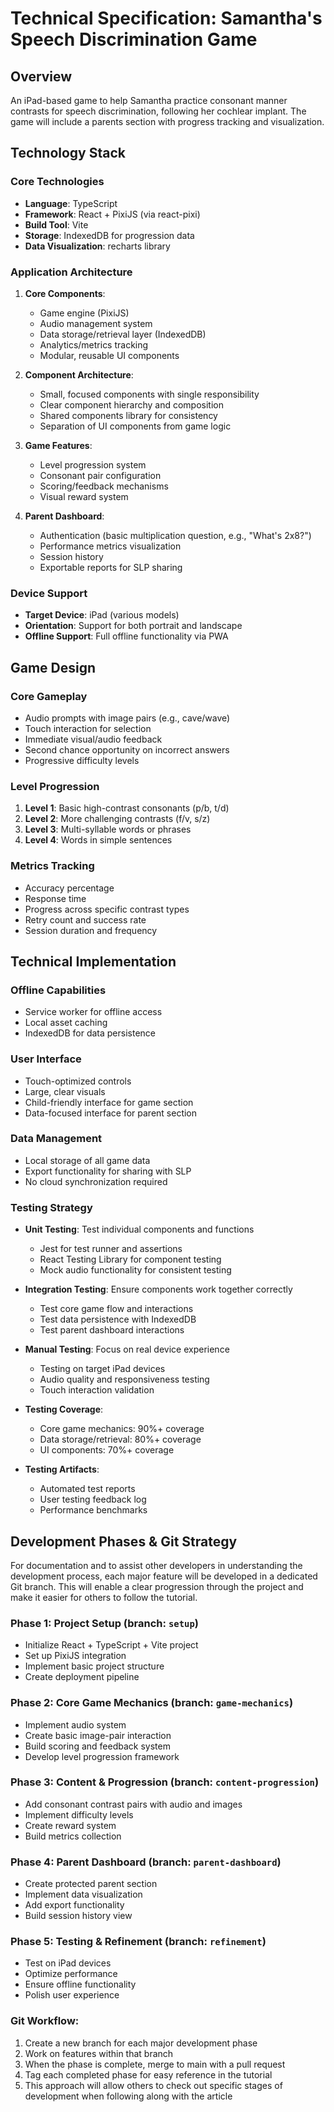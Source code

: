 # Technical Specification: Samantha's Speech Discrimination Game

## Overview
An iPad-based game to help Samantha practice consonant manner contrasts for speech discrimination, following her cochlear implant. The game will include a parents section with progress tracking and visualization.

## Technology Stack

### Core Technologies
- **Language**: TypeScript
- **Framework**: React + PixiJS (via react-pixi)
- **Build Tool**: Vite
- **Storage**: IndexedDB for progression data
- **Data Visualization**: recharts library

### Application Architecture
1. **Core Components**:
   - Game engine (PixiJS)
   - Audio management system
   - Data storage/retrieval layer (IndexedDB)
   - Analytics/metrics tracking
   - Modular, reusable UI components

2. **Component Architecture**:
   - Small, focused components with single responsibility
   - Clear component hierarchy and composition
   - Shared components library for consistency
   - Separation of UI components from game logic

3. **Game Features**:
   - Level progression system
   - Consonant pair configuration
   - Scoring/feedback mechanisms
   - Visual reward system

4. **Parent Dashboard**:
   - Authentication (basic multiplication question, e.g., "What's 2x8?")
   - Performance metrics visualization
   - Session history
   - Exportable reports for SLP sharing

### Device Support
- **Target Device**: iPad (various models)
- **Orientation**: Support for both portrait and landscape
- **Offline Support**: Full offline functionality via PWA

## Game Design

### Core Gameplay
- Audio prompts with image pairs (e.g., cave/wave)
- Touch interaction for selection
- Immediate visual/audio feedback
- Second chance opportunity on incorrect answers
- Progressive difficulty levels

### Level Progression
1. **Level 1**: Basic high-contrast consonants (p/b, t/d)
2. **Level 2**: More challenging contrasts (f/v, s/z)
3. **Level 3**: Multi-syllable words or phrases
4. **Level 4**: Words in simple sentences

### Metrics Tracking
- Accuracy percentage
- Response time
- Progress across specific contrast types
- Retry count and success rate
- Session duration and frequency

## Technical Implementation

### Offline Capabilities
- Service worker for offline access
- Local asset caching
- IndexedDB for data persistence

### User Interface
- Touch-optimized controls
- Large, clear visuals
- Child-friendly interface for game section
- Data-focused interface for parent section

### Data Management
- Local storage of all game data
- Export functionality for sharing with SLP
- No cloud synchronization required

### Testing Strategy
- **Unit Testing**: Test individual components and functions
  - Jest for test runner and assertions
  - React Testing Library for component testing
  - Mock audio functionality for consistent testing
  
- **Integration Testing**: Ensure components work together correctly
  - Test core game flow and interactions
  - Test data persistence with IndexedDB
  - Test parent dashboard interactions
  
- **Manual Testing**: Focus on real device experience
  - Testing on target iPad devices
  - Audio quality and responsiveness testing
  - Touch interaction validation
  
- **Testing Coverage**:
  - Core game mechanics: 90%+ coverage
  - Data storage/retrieval: 80%+ coverage
  - UI components: 70%+ coverage
  
- **Testing Artifacts**:
  - Automated test reports
  - User testing feedback log
  - Performance benchmarks

## Development Phases & Git Strategy

For documentation and to assist other developers in understanding the development process, each major feature will be developed in a dedicated Git branch. This will enable a clear progression through the project and make it easier for others to follow the tutorial.

### Phase 1: Project Setup (branch: `setup`)
- Initialize React + TypeScript + Vite project
- Set up PixiJS integration
- Implement basic project structure
- Create deployment pipeline

### Phase 2: Core Game Mechanics (branch: `game-mechanics`)
- Implement audio system
- Create basic image-pair interaction
- Build scoring and feedback system
- Develop level progression framework

### Phase 3: Content & Progression (branch: `content-progression`)
- Add consonant contrast pairs with audio and images
- Implement difficulty levels
- Create reward system
- Build metrics collection

### Phase 4: Parent Dashboard (branch: `parent-dashboard`)
- Create protected parent section
- Implement data visualization
- Add export functionality
- Build session history view

### Phase 5: Testing & Refinement (branch: `refinement`)
- Test on iPad devices
- Optimize performance
- Ensure offline functionality
- Polish user experience

### Git Workflow:
1. Create a new branch for each major development phase
2. Work on features within that branch
3. When the phase is complete, merge to main with a pull request
4. Tag each completed phase for easy reference in the tutorial
5. This approach will allow others to check out specific stages of development when following along with the article